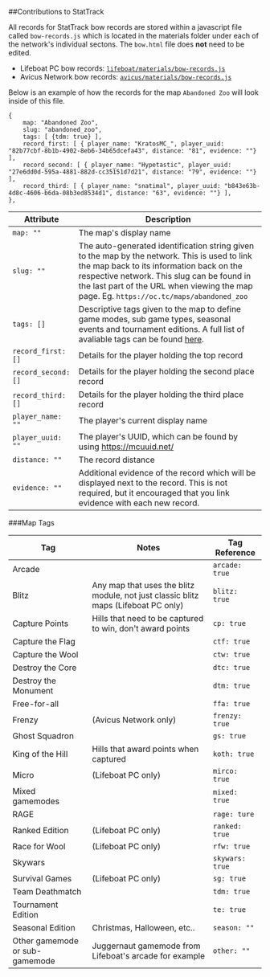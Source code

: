 ##Contributions to StatTrack

All records for StatTrack bow records are stored within a javascript file called `bow-records.js` which is located in the materials folder under each of the network's individual sectons. The `bow.html` file does **not** need to be edited.

* Lifeboat PC bow records: [`lifeboat/materials/bow-records.js`](https://github.com/MCResourcePile/MCResourcePile.github.io/blob/master/stattrack/lifeboat/materials/bow-records.js)
* Avicus Network bow records: [`avicus/materials/bow-records.js`](https://github.com/MCResourcePile/MCResourcePile.github.io/blob/master/stattrack/avicus/materials/bow-records.js)

Below is an example of how the records for the map `Abandoned Zoo` will look inside of this file. 
```
{
    map: "Abandoned Zoo",
    slug: "abandoned_zoo",
    tags: [ {tdm: true} ],
    record_first: [ { player_name: "KratosMC_", player_uuid: "82b77cbf-8b1b-4902-8eb6-34b65dcefa43", distance: "81", evidence: ""} ],
    record_second: [ { player_name: "Hypetastic", player_uuid: "27e6dd0d-595a-4881-882d-cc35151d7d21", distance: "79", evidence: ""} ],
    record_third: [ { player_name: "snatimal", player_uuid: "b843e63b-4d8c-4606-b6da-08b3ed8534d1", distance: "63", evidence: ""} ],
},
```

|Attribute|Description|
|---|---|
|`map: ""`|The map's display name|
|`slug: ""`|The auto-generated identification string given to the map by the network. This is used to link the map back to its information back on the respective network. This slug can be found in the last part of the URL when viewing the map page. Eg. `https://oc.tc/maps/abandoned_zoo`|
|`tags: []`|Descriptive tags given to the map to define game modes, sub game types, seasonal events and tournament editions. A full list of avaliable tags can be found [here](#map-tags).|
|`record_first: []`|Details for the player holding the top record|
|`record_second: []`|Details for the player holding the second place record|
|`record_third: []`|Details for the player holding the third place record|
|`player_name: ""`|The player's current display name|
|`player_uuid: ""`|The player's UUID, which can be found by using https://mcuuid.net/|
|`distance: ""`|The record distance|
|`evidence: ""`|Additional evidence of the record which will be displayed next to the record. This is not required, but it encouraged that you link evidence with each new record.|

###Map Tags

|Tag|Notes|Tag Reference|
|---|---|---|
Arcade || `arcade: true`   
Blitz | Any map that uses the blitz module, not just classic blitz maps (Lifeboat PC only) | `blitz: true`  
Capture Points | Hills that need to be captured to win, don't award points | `cp: true`  
Capture the Flag || `ctf: true`  
Capture the Wool || `ctw: true`  
Destroy the Core || `dtc: true`  
Destroy the Monument || `dtm: true`  
Free-for-all || `ffa: true`  
Frenzy | (Avicus Network only) | `frenzy: true`  
Ghost Squadron || `gs: true`  
King of the Hill | Hills that award points when captured | `koth: true`  
Micro | (Lifeboat PC only) | `mirco: true`  
Mixed gamemodes || `mixed: true`  
RAGE || `rage: ture`  
Ranked Edition | (Lifeboat PC only) | `ranked: true`  
Race for Wool | (Lifeboat PC only) | `rfw: true`  
Skywars || `skywars: true`   
Survival Games | (Lifeboat PC only) | `sg: true`  
Team Deathmatch || `tdm: true`  
Tournament Edition || `te: true`  
Seasonal Edition | Christmas, Halloween, etc.. | `season: ""`  
Other gamemode or sub-gamemode | Juggernaut gamemode from Lifeboat's arcade for example | `other: ""`
